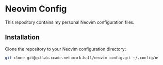 # Neovim Config

This repository contains my personal Neovim configuration files.

## Installation

Clone the repository to your Neovim configuration directory:

```sh
git clone git@gitlab.xcade.net:mark.hall/neovim-config.git ~/.config/nvim/
```

